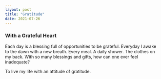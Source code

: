```yaml
---
layout: post
title: "Gratitude"
date: 2021-07-26 
---
```


### With a Grateful Heart  

Each day is a blessing full of opportunities to be grateful. Everyday I awake to the dawn with a new breath. Every meal. A daily shower. The clothes on my back. With so many blessings and gifts, how can one ever feel inadequate?  

To live my life with an attitude of gratitude.

